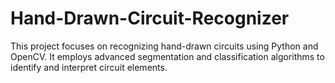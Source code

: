 # Hand-Drawn-Circuit-Recognizer
This project focuses on recognizing hand-drawn circuits using Python and OpenCV. It employs advanced segmentation and classification algorithms to identify and interpret circuit elements.
